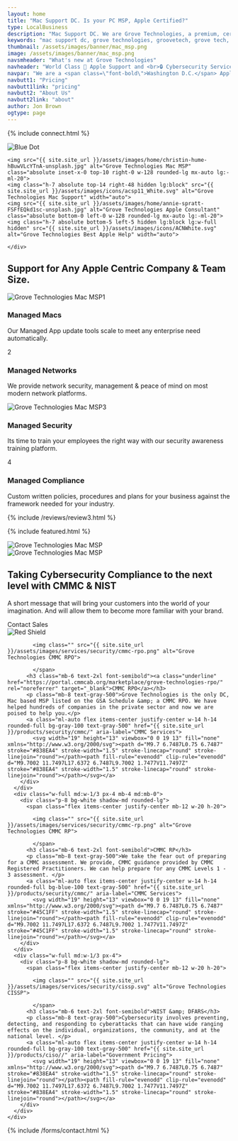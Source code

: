 ```yaml
---
layout: home
title: "Mac Support DC. Is your PC MSP, Apple Certified?"
type: LocalBusiness
description: "Mac Support DC. We are Grove Technologies, a premium, certified, Mac MSP for DC's Mac based businesses!" 
keywords: "mac support dc, grove technologies, groovetech, grove tech, mac dc, it services, it consultant, managed services, mac support near me, apple certified help, solve major issues, mac deployment mdm, custom mac services, hiring grove technologies, virtual cio ciso, ciso managed fleet, dc maryland virginia, mac services tailored, mac support team, managed it services, helpdesk support, it consulting companies, apple store repair, it support services, it outsourcing, managed network services, it service provider, mac support, Mac support, Mac support number Mac support chat, Mac support phone number, Mac support store, Mac support near me, Mac support apple, Mac support customer service, Mac support appointment, Mac support chat live"
thumbnail: /assets/images/banner/mac_msp.png
image: /assets/images/banner/mac_msp.png
navsmheader: "What's new at Grove Technologies"
navheader: "World Class  Apple Support and <br>🔒 Cybersecurity Services"
navpar: "We are a <span class=\"font-bold\">Washington D.C.</span> Apple MSP and a member of the <a href=\"https://consultants.apple.com/us/profile/2045642\" rel=\"noreferrer\" class=\"font-bold\" title=\"Grove Technologies a member of the Apple Consultants Network\" target=\"_blank\">Apple Consultants Network</a>. We work to bring stability back to the Mac Business environment by providing next-level Mac Management, Mac Repairs, Mac Purchasing &amp; More."
navbutt1: "Pricing"
navbutt1link: "pricing"
navbutt2: "About Us"
navbutt2link: "about"
author: Jon Brown
ogtype: page
---
```


{% include connect.html %}

<section class="relative py-20 mt-40 lg:mt-0 lg:py-40 lg:mb-0"><img class="hidden lg:block absolute bottom-0 left-0 mb-40" src="{{ site.site_url }}/assets/zeus-assets/icons/dots/blue-dot-left-bars.svg" alt="Blue Dot"><div class="container px-4 mx-auto">
<div class="flex flex-wrap -mx-4">
  <div class="relative w-full lg:w-1/2 px-4 order-last lg:order-first flex items-center hidden lg:block">

	<img src="{{ site.site_url }}/assets/images/home/christin-hume-hBuwVLcYTnA-unsplash.jpg" alt="Grove Technologies Mac MSP" class="absolute inset-x-0 top-10 right-0 w-128 rounded-lg mx-auto lg:-ml-20">
	<img class="h-7 absolute top-14 right-48 hidden lg:block" src="{{ site.site_url }}/assets/images/icons/acsp11_White.svg" alt="Grove Technologies Mac Support" width="auto">
	<img src="{{ site.site_url }}/assets/images/home/annie-spratt-FSFfEQkd1sc-unsplash.jpg" alt="Grove Technologies Apple Consultant" class="absolute bottom-0 left-0 w-128 rounded-lg mx-auto lg:-ml-20">
	<img class="h-7 absolute bottom-5 left-5 hidden lg:block lg:w-full hidden" src="{{ site.site_url }}/assets/images/icons/ACNWhite.svg" alt="Grove Technologies Best Apple Help" width="auto">
	
	</div>
  <div class="w-full lg:w-1/2 px-4 mb-6 lg:mb-0">
	<div class="max-w-xl">
	  <h2 class="mb-10 lg:mb-16 text-4xl font-heading">Support for Any Apple Centric Company &amp; Team Size.</h2>
	  <div class="relative flex flex-wrap -mx-4 -mb-12">
		<div class="relative w-full lg:w-1/2 px-4 mb-12">
		  <img class="hidden lg:block absolute top-0 left-0 ml-24 -mt-10" src="{{ site.site_url }}/assets/zeus-assets/icons/line-little-top.svg" alt="Grove Technologies Mac MSP"><span class="flex items-center justify-center w-12 h-12 mb-6 lg:mb-8 rounded-full bg-blue-400 text-white text-sm">1</span>
		  <h3 class="mb-4 text-2xl font-semibold font-heading">Managed Macs</h3>
		  <p class="text-xl text-gray-500">Our Managed App update tools scale to meet any enterprise need automatically.</p>
		</div>
		<div class="w-full lg:w-1/2 px-4 mb-12">
		  <span class="flex items-center justify-center w-12 h-12 mb-6 lg:mb-8 rounded-full bg-red-400 text-white text-sm">2</span>
		  <h3 class="mb-4 text-2xl font-semibold font-heading">Managed Networks</h3>
		  <p class="text-xl text-gray-500">We provide network security, management &amp; peace of mind on most modern network platforms.</p>
		</div>
		<div class="relative w-full lg:w-1/2 px-4 mb-12">
		  <img class="hidden lg:block absolute top-0 left-0 -mt-24 ml-24" src="{{ site.site_url }}/assets/zeus-assets/icons/line-little.svg" alt="Grove Technologies Mac MSP"><span class="flex items-center justify-center w-12 h-12 mb-6 lg:mb-8 rounded-full bg-yellow-400 text-white text-sm">3</span>
		  <h3 class="mb-4 text-2xl font-semibold font-heading">Managed Security</h3>
		  <p class="text-xl text-gray-500">Its time to train your employees the right way with our security awareness training platform.</p>
		</div>
		<div class="w-full lg:w-1/2 px-4 mb-12">
		  <span class="flex items-center justify-center w-12 h-12 mb-6 lg:mb-8 rounded-full bg-orange-400 text-white text-sm">4</span>
		  <h3 class="mb-4 text-2xl font-semibold font-heading">Managed Compliance</h3>
		  <p class="text-xl text-gray-500">Custom written policies, procedures and plans for your business against the framework needed for your industry. </p>
		</div>
	  </div>
	</div>
  </div>
</div>
</div>
</section>

{% include /reviews/review3.html %}

 {% include featured.html %}

<section class="md:pb-24 lg:pb-80"><div class="relative pt-12 lg:pt-20 pb-28 md:pb-64 bg-green-100">
  <img class="h-24 lg:hidden ml-auto -mt-10 mb-10" src="{{ site.site_url }}/assets/zeus-assets/icons/dots/red-dot-right-shield.svg" alt="Grove Technologies Mac MSP"><div class="relative px-4 text-center">
	<div class="md:w-2/12 px-4">
	  <img class="hidden lg:block lg:absolute top-0 left-0" src="{{ site.site_url }}/assets/zeus-assets/icons/dots/blue-dot-left-bars.svg" alt="Grove Technologies Mac MSP"></div>
	<div class="relative w-full lg:w-9/12 px-4 mx-auto pb-10 lg:pb-0">
	  <div class="max-w-4xl mx-auto">
		<h2 class="mb-10 text-4xl">Taking Cybersecurity Compliance to the next level with CMMC &amp; NIST</h2>
		<p class="max-w-3xl mx-auto mb-6 lg:mb-12 text-xl text-gray-500">A short message that will bring your customers into the world of your imagination. And will allow them to become more familiar with your brand.</p>
		<a class="inline-block w-full md:w-auto mb-2 mr-4 py-4 px-14 text-xl text-white font-medium leading-normal rounded bg-green-500 cursor-pointer" onclick="Calendly.initPopupWidget({url: 'https://calendly.com/grove-sales-team/grove-sales-call'});return false;">Contact Sales</a>
	  </div>
	</div>
	<div class="md:w-2/12 px-4">
	  <img class="hidden lg:block lg:absolute top-0 right-0 mt-20" src="{{ site.site_url }}/assets/zeus-assets/icons/dots/red-dot-right-shield.svg" alt="Red Shield"></div>
  </div>
  <div class="lg:absolute inset-x-0 mt-20 max-w-6xl px-4 mx-auto">
	<div class="flex flex-wrap -mx-4">
	  <div class="w-full md:w-1/3 px-4 mb-4 md:mb-0">
		<div class="p-8 bg-white shadow-md rounded-lg">
		  <span class="flex items-center justify-center mb-12 rounded-full w-20 h-20">
			
			<img class="" src="{{ site.site_url }}/assets/images/services/security/cmmc-rpo.png" alt="Grove Technologies CMMC RPO">
			
			</span>
		  <h3 class="mb-6 text-2xl font-semibold"><a class="underline" href="https://portal.cmmcab.org/marketplace/grove-technologies-rpo/" rel="noreferrer" target="_blank">CMMC RPO</a></h3>
		  <p class="mb-8 text-gray-500">Grove Technologies is the only DC, Mac based MSP listed on the GSA Schedule &amp; a CMMC RPO. We have helped hundreds of companies in the private sector and now we are poised to help you.</p>
		  <a class="ml-auto flex items-center justify-center w-14 h-14 rounded-full bg-gray-100 text-gray-500" href="{{ site.site_url }}/products/security/cmmc/" aria-label="CMMC Services">
			<svg width="19" height="13" viewbox="0 0 19 13" fill="none" xmlns="http://www.w3.org/2000/svg"><path d="M9.7 6.7487L0.75 6.7487" stroke="#838EA4" stroke-width="1.5" stroke-linecap="round" stroke-linejoin="round"></path><path fill-rule="evenodd" clip-rule="evenodd" d="M9.7002 11.7497L17.6372 6.7487L9.7002 1.7477V11.7497Z" stroke="#838EA4" stroke-width="1.5" stroke-linecap="round" stroke-linejoin="round"></path></svg></a>
		</div>
	  </div>
	  <div class="w-full md:w-1/3 px-4 mb-4 md:mb-0">
		<div class="p-8 bg-white shadow-md rounded-lg">
		  <span class="flex items-center justify-center mb-12 w-20 h-20">
			
			<img class="" src="{{ site.site_url }}/assets/images/services/security/cmmc-rp.png" alt="Grove Technologies CMMC RP">
			
			</span>
		  <h3 class="mb-6 text-2xl font-semibold">CMMC RP</h3>
		  <p class="mb-8 text-gray-500">We take the fear out of preparing for a CMMC assessment. We provide, CMMC guidance provided by CMMC Registered Practitioners. We can help prepare for any CMMC Levels 1 - 3 assessment. </p>
		  <a class="ml-auto flex items-center justify-center w-14 h-14 rounded-full bg-blue-100 text-gray-500" href="{{ site.site_url }}/products/security/cmmc/" aria-label="CMMC Services">
			<svg width="19" height="13" viewbox="0 0 19 13" fill="none" xmlns="http://www.w3.org/2000/svg"><path d="M9.7 6.7487L0.75 6.7487" stroke="#45C1FF" stroke-width="1.5" stroke-linecap="round" stroke-linejoin="round"></path><path fill-rule="evenodd" clip-rule="evenodd" d="M9.7002 11.7497L17.6372 6.7487L9.7002 1.7477V11.7497Z" stroke="#45C1FF" stroke-width="1.5" stroke-linecap="round" stroke-linejoin="round"></path></svg></a>
		</div>
	  </div>
	  <div class="w-full md:w-1/3 px-4">
		<div class="p-8 bg-white shadow-md rounded-lg">
		  <span class="flex items-center justify-center mb-12 w-20 h-20">
			
			<img class="" src="{{ site.site_url }}/assets/images/services/security/cissp.svg" alt="Grove Technologies CISSP">
			
			</span>
		  <h3 class="mb-6 text-2xl font-semibold">NIST &amp; DFARS</h3>
		  <p class="mb-8 text-gray-500">Cybersecurity involves preventing, detecting, and responding to cyberattacks that can have wide ranging effects on the individual, organizations, the community, and at the national level. </p>
		  <a class="ml-auto flex items-center justify-center w-14 h-14 rounded-full bg-gray-100 text-gray-500" href="{{ site.site_url }}/products/ciso//" aria-label="Government Pricing">
			<svg width="19" height="13" viewbox="0 0 19 13" fill="none" xmlns="http://www.w3.org/2000/svg"><path d="M9.7 6.7487L0.75 6.7487" stroke="#838EA4" stroke-width="1.5" stroke-linecap="round" stroke-linejoin="round"></path><path fill-rule="evenodd" clip-rule="evenodd" d="M9.7002 11.7497L17.6372 6.7487L9.7002 1.7477V11.7497Z" stroke="#838EA4" stroke-width="1.5" stroke-linecap="round" stroke-linejoin="round"></path></svg></a>
		</div>
	  </div>
	</div>
  </div>
</div>
</section>
{% include /forms/contact.html %}